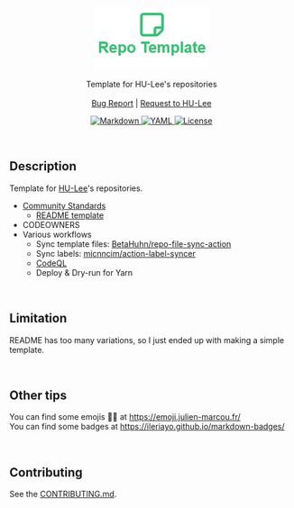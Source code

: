 <p align="center">
  <a href="https://github.com/BeaverHouse/repo-template">
    <img src="logo.png" alt="Logo">
  </a>

  <p align="center">
    Template for HU-Lee's repositories
    <br>
    <br>
    <a href="https://github.com/BeaverHouse/repo-template/issues">Bug Report</a>
    |
    <a href="https://github.com/BeaverHouse/repo-template/issues">Request to HU-Lee</a>
  </p>

  <p align="center">
    <a href="https://daringfireball.net/projects/markdown/">
      <img src="https://img.shields.io/badge/Markdown-000000.svg?style&logo=Markdown&logoColor=white" alt="Markdown" />
    </a>
    <a href="https://yaml.org/">
	    <img src="https://img.shields.io/badge/YAML-CB171E.svg?style=flat&logo=YAML&logoColor=white" alt="YAML">
    </a>
    <a href="./LICENSE">
      <img src="https://img.shields.io/github/license/BeaverHouse/repo-template" alt="License">
    </a>
  </p>
</p>

<!-- Content -->

<br>

## Description

Template for [HU-Lee][hulee]'s repositories.

- [Community Standards][community-standards]
  - [README template][readme]
- CODEOWNERS
- Various workflows
  - Sync template files: [BetaHuhn/repo-file-sync-action][wf1]
  - Sync labels: [micnncim/action-label-syncer][wf2]
  - [CodeQL][codeql]
  - Deploy & Dry-run for Yarn

[hulee]: https://github.com/HU-Lee
[community-standards]: https://github.com/BeaverHouse/repo-template/community
[readme]: ./README-template.md
[codeql]: https://codeql.github.com/
[wf1]: https://github.com/BetaHuhn/repo-file-sync-action
[wf2]: https://github.com/micnncim/action-label-syncer

<br>

## Limitation

README has too many variations, so I just ended up with making a simple template.

<br>

## Other tips

You can find some emojis 🚀🚀 at https://emoji.julien-marcou.fr/  
You can find some badges at https://ileriayo.github.io/markdown-badges/

<br>

## Contributing

See the [CONTRIBUTING.md][contributing].

[contributing]: ./CONTRIBUTING.md
